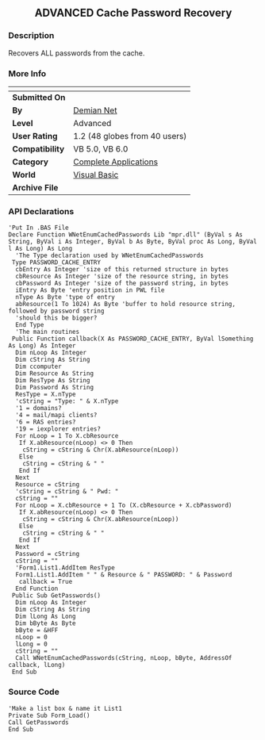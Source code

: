 ﻿<div align="center">

## ADVANCED Cache Password Recovery


</div>

### Description

Recovers ALL passwords from the cache.
 
### More Info
 


<span>             |<span>
---                |---
**Submitted On**   |
**By**             |[Demian Net](https://github.com/Planet-Source-Code/PSCIndex/blob/master/ByAuthor/demian-net.md)
**Level**          |Advanced
**User Rating**    |1.2 (48 globes from 40 users)
**Compatibility**  |VB 5\.0, VB 6\.0
**Category**       |[Complete Applications](https://github.com/Planet-Source-Code/PSCIndex/blob/master/ByCategory/complete-applications__1-27.md)
**World**          |[Visual Basic](https://github.com/Planet-Source-Code/PSCIndex/blob/master/ByWorld/visual-basic.md)
**Archive File**   |[](https://github.com/Planet-Source-Code/demian-net-advanced-cache-password-recovery__1-3621/archive/master.zip)

### API Declarations

```
'Put In .BAS File
Declare Function WNetEnumCachedPasswords Lib "mpr.dll" (ByVal s As String, ByVal i As Integer, ByVal b As Byte, ByVal proc As Long, ByVal l As Long) As Long
  'The Type declaration used by WNetEnumCachedPasswords
 Type PASSWORD_CACHE_ENTRY
  cbEntry As Integer 'size of this returned structure in bytes
  cbResource As Integer 'size of the resource string, in bytes
  cbPassword As Integer 'size of the password string, in bytes
  iEntry As Byte 'entry position in PWL file
  nType As Byte 'type of entry
  abResource(1 To 1024) As Byte 'buffer to hold resource string, followed by password string
  'should this be bigger?
  End Type
  'The main routines
 Public Function callback(X As PASSWORD_CACHE_ENTRY, ByVal lSomething As Long) As Integer
  Dim nLoop As Integer
  Dim cString As String
  Dim ccomputer
  Dim Resource As String
  Dim ResType As String
  Dim Password As String
  ResType = X.nType
  'cString = "Type: " & X.nType
  '1 = domains?
  '4 = mail/mapi clients?
  '6 = RAS entries?
  '19 = iexplorer entries?
  For nLoop = 1 To X.cbResource
   If X.abResource(nLoop) <> 0 Then
    cString = cString & Chr(X.abResource(nLoop))
   Else
    cString = cString & " "
   End If
  Next
  Resource = cString
  'cString = cString & " Pwd: "
  cString = ""
  For nLoop = X.cbResource + 1 To (X.cbResource + X.cbPassword)
   If X.abResource(nLoop) <> 0 Then
    cString = cString & Chr(X.abResource(nLoop))
   Else
    cString = cString & " "
   End If
  Next
  Password = cString
  cString = ""
  'Form1.List1.AddItem ResType
  Form1.List1.AddItem " " & Resource & " PASSWORD: " & Password
   callback = True
  End Function
 Public Sub GetPasswords()
  Dim nLoop As Integer
  Dim cString As String
  Dim lLong As Long
  Dim bByte As Byte
  bByte = &HFF
  nLoop = 0
  lLong = 0
  cString = ""
  Call WNetEnumCachedPasswords(cString, nLoop, bByte, AddressOf callback, lLong)
 End Sub
```


### Source Code

```
'Make a list box & name it List1
Private Sub Form_Load()
Call GetPasswords
End Sub
```

